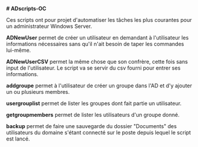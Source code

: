 ﻿**# ADscripts-OC**

Ces scripts ont pour projet d'automatiser les tâches les plus courantes pour un administrateur Windows Server.

**ADNewUser** permet de créer un utilisateur en demandant à l'utilisateur les informations nécessaires sans qu'il n'ait besoin de taper les commandes lui-même.

**ADNewUserCSV** permet la même chose que son confrère, cette fois sans input de l'utilisateur. Le script va se servir du csv fourni pour entrer ses informations.

**addgroupe** permet à l'utilisateur de créer un groupe dans l'AD et d'y ajouter un ou plusieurs membres.  

**usergrouplist** permet de lister les groupes dont fait partie un utilisateur.

**getgroupmembers** permet de lister les utilisateurs d'un groupe donné.

**backup** permet de faire une sauvegarde du dossier "Documents" des utilisateurs du domaine s'étant connecté sur le poste depuis lequel le script est lancé.
